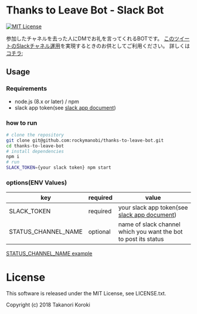# Thanks to Leave Bot - Slack Bot

[![MIT License](http://img.shields.io/badge/license-MIT-blue.svg?style=flat)](LICENSE.txt)

参加したチャネルを去った人にDMでお礼を言ってくれるBOTです。
[このツイートのSlackチャネル運用](https://twitter.com/june29/status/1075641033499635712)を実現するときのお供としてご利用ください。
詳しくは[コチラ](https://blog.rocky-manobi.com/entry/2018/12/26/150402);

## Usage

### Requirements

* node.js (8.x or later) / npm
* slack app token(see [slack app document](https://api.slack.com/bot-users))

### how to run

```bash
# clone the repository
git clone git@github.com:rockymanobi/thanks-to-leave-bot.git
cd thanks-to-leave-bot
# install dependencies
npm i
# run
SLACK_TOKEN={your slack token} npm start
```

### options(ENV Values)

| key | required | value |
| --- | --- | --- |
| SLACK_TOKEN | required | your slack app token(see [slack app document](https://api.slack.com/bot-users)) |
| STATUS_CHANNEL_NAME | optional | name of slack channel which you want the bot to post its status |

[STATUS_CHANNEL_NAME example](https://user-images.githubusercontent.com/1561249/50434733-dd20dd00-0921-11e9-9a6d-d5d28095a7da.png)


# License

This software is released under the MIT License, see LICENSE.txt.

Copyright (c) 2018 Takanori Koroki
